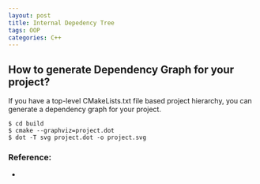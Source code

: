 ```yaml
---
layout: post
title: Internal Depedency Tree
tags: OOP
categories: C++
---
```


## How to generate Dependency Graph for your project?

If you have a top-level CMakeLists.txt file based project hierarchy, you can generate a dependency graph for your project.  

```
$ cd build  
$ cmake --graphviz=project.dot  
$ dot -T svg project.dot -o project.svg  
```

### Reference:  
- 

